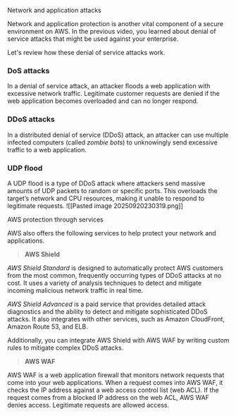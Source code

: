 
Network and application attacks

Network and application protection is another vital component of a secure environment on AWS. In the previous video, you learned about denial of service attacks that might be used against your enterprise.

Let's review how these denial of service attacks work.

### DoS attacks

In a denial of service attack, an attacker floods a web application with excessive network traffic. Legitimate customer requests are denied if the web application becomes overloaded and can no longer respond.

### DDoS attacks

In a distributed denial of service (DDoS) attack, an attacker can use multiple infected computers (called _zombie bots_) to unknowingly send excessive traffic to a web application.

### UDP flood

A UDP flood is a type of DDoS attack where attackers send massive amounts of UDP packets to random or specific ports. This overloads the target’s network and CPU resources, making it unable to respond to legitimate requests.
![[Pasted image 20250920230319.png]]


AWS protection through services

AWS also offers the following services to help protect your network and applications.


> **AWS Shield**

_AWS Shield Standard_ is designed to automatically protect AWS customers from the most common, frequently occurring types of DDoS attacks at no cost. It uses a variety of analysis techniques to detect and mitigate incoming malicious network traffic in real time.

_AWS Shield Advanced_ is a paid service that provides detailed attack diagnostics and the ability to detect and mitigate sophisticated DDoS attacks. It also integrates with other services, such as Amazon CloudFront, Amazon Route 53, and ELB.

Additionally, you can integrate AWS Shield with AWS WAF by writing custom rules to mitigate complex DDoS attacks.


> **AWS WAF**

AWS WAF is a web application firewall that monitors network requests that come into your web applications. When a request comes into AWS WAF, it checks the IP address against a web access control list (web ACL). If the request comes from a blocked IP address on the web ACL, AWS WAF denies access. Legitimate requests are allowed access.